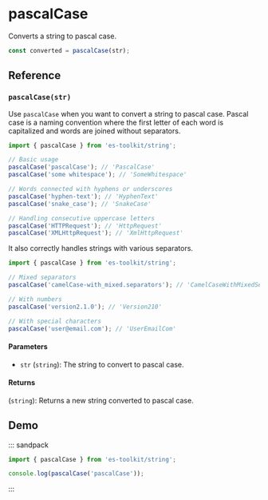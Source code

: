 # pascalCase

Converts a string to pascal case.

```typescript
const converted = pascalCase(str);
```

## Reference

### `pascalCase(str)`

Use `pascalCase` when you want to convert a string to pascal case. Pascal case is a naming convention where the first letter of each word is capitalized and words are joined without separators.

```typescript
import { pascalCase } from 'es-toolkit/string';

// Basic usage
pascalCase('pascalCase'); // 'PascalCase'
pascalCase('some whitespace'); // 'SomeWhitespace'

// Words connected with hyphens or underscores
pascalCase('hyphen-text'); // 'HyphenText'
pascalCase('snake_case'); // 'SnakeCase'

// Handling consecutive uppercase letters
pascalCase('HTTPRequest'); // 'HttpRequest'
pascalCase('XMLHttpRequest'); // 'XmlHttpRequest'
```

It also correctly handles strings with various separators.

```typescript
import { pascalCase } from 'es-toolkit/string';

// Mixed separators
pascalCase('camelCase-with_mixed.separators'); // 'CamelCaseWithMixedSeparators'

// With numbers
pascalCase('version2.1.0'); // 'Version210'

// With special characters
pascalCase('user@email.com'); // 'UserEmailCom'
```

#### Parameters

- `str` (`string`): The string to convert to pascal case.

#### Returns

(`string`): Returns a new string converted to pascal case.

## Demo

::: sandpack

```ts index.ts
import { pascalCase } from 'es-toolkit/string';

console.log(pascalCase('pascalCase'));
```

:::
